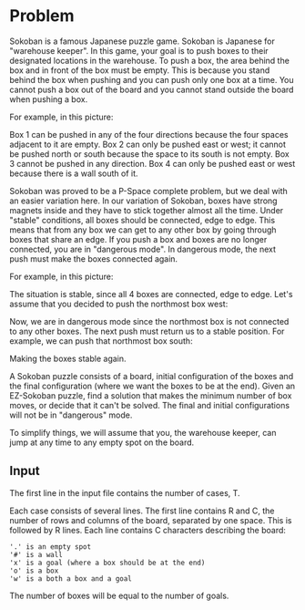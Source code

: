 # Problem
Sokoban is a famous Japanese puzzle game. Sokoban is Japanese for "warehouse keeper". In this game, your goal is to push boxes to their designated locations in the warehouse. To push a box, the area behind the box and in front of the box must be empty. This is because you stand behind the box when pushing and you can push only one box at a time. You cannot push a box out of the board and you cannot stand outside the board when pushing a box.

For example, in this picture:

Box 1 can be pushed in any of the four directions because the four spaces adjacent to it are empty. Box 2 can only be pushed east or west; it cannot be pushed north or south because the space to its south is not empty. Box 3 cannot be pushed in any direction. Box 4 can only be pushed east or west because there is a wall south of it.

Sokoban was proved to be a P-Space complete problem, but we deal with an easier variation here. In our variation of Sokoban, boxes have strong magnets inside and they have to stick together almost all the time. Under "stable" conditions, all boxes should be connected, edge to edge. This means that from any box we can get to any other box by going through boxes that share an edge. If you push a box and boxes are no longer connected, you are in "dangerous mode". In dangerous mode, the next push must make the boxes connected again.

For example, in this picture:

The situation is stable, since all 4 boxes are connected, edge to edge. Let's assume that you decided to push the northmost box west:

Now, we are in dangerous mode since the northmost box is not connected to any other boxes. The next push must return us to a stable position. For example, we can push that northmost box south:

Making the boxes stable again.

A Sokoban puzzle consists of a board, initial configuration of the boxes and the final configuration (where we want the boxes to be at the end). Given an EZ-Sokoban puzzle, find a solution that makes the minimum number of box moves, or decide that it can't be solved. The final and initial configurations will not be in "dangerous" mode.

To simplify things, we will assume that you, the warehouse keeper, can jump at any time to any empty spot on the board.

## Input

The first line in the input file contains the number of cases, T.

Each case consists of several lines. The first line contains R and C, the number of rows and columns of the board, separated by one space. This is followed by R lines. Each line contains C characters describing the board:

    '.' is an empty spot
    '#' is a wall
    'x' is a goal (where a box should be at the end)
    'o' is a box
    'w' is a both a box and a goal

The number of boxes will be equal to the number of goals.
